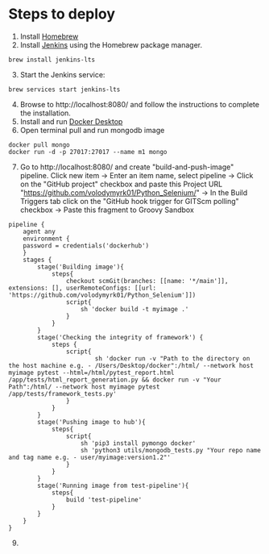 # Steps to deploy
1. Install [Homebrew](https://brew.sh/)
2. Install [Jenkins](https://www.jenkins.io/download/lts/macos/) using the Homebrew package manager.
```
brew install jenkins-lts
```
3. Start the Jenkins service:
```
brew services start jenkins-lts
```
4. Browse to http://localhost:8080/ and follow the instructions to complete the installation.
5. Install and run [Docker Desktop](https://docs.docker.com/desktop/install/mac-install/)
6. Open terminal pull and run mongodb image
```
docker pull mongo
docker run -d -p 27017:27017 --name m1 mongo
```
7. Go to http://localhost:8080/ and create "build-and-push-image" pipeline. Click new item -> Enter an item name, select pipeline -> Click on the "GitHub project" checkbox and paste this Project URL "https://github.com/volodymyrk01/Python_Selenium/" -> In the Build Triggers tab click on the "GitHub hook trigger for GITScm polling" checkbox -> Paste this fragment to Groovy Sandbox
```
pipeline {
    agent any
    environment {
    password = credentials('dockerhub')
    }
    stages {
        stage('Building image'){
            steps{
                checkout scmGit(branches: [[name: '*/main']], extensions: [], userRemoteConfigs: [[url: 'https://github.com/volodymyrk01/Python_Selenium']])
                script{
                    sh 'docker build -t myimage .'
                }
            }
        }
        stage('Checking the integrity of framework') {
            steps {
                script{
                        sh 'docker run -v "Path to the directory on the host machine e.g. - /Users/Desktop/docker":/html/ --network host myimage pytest --html=/html/pytest_report.html /app/tests/html_report_generation.py && docker run -v "Your Path":/html/ --network host myimage pytest /app/tests/framework_tests.py'
                }
            }
        }
        stage('Pushing image to hub'){
            steps{
                script{
                    sh 'pip3 install pymongo docker'
                    sh 'python3 utils/mongodb_tests.py "Your repo name and tag name e.g. - user/myimage:version1.2"'
                }
            }
        }
        stage('Running image from test-pipeline'){
            steps{
                build 'test-pipeline'
            }
        }
    }
}
```
9.
